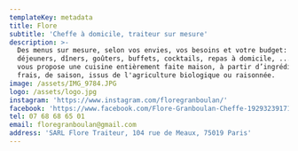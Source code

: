 ```yaml
---
templateKey: metadata
title: Flore
subtitle: 'Cheffe à domicile, traiteur sur mesure'
description: >-
  Des menus sur mesure, selon vos envies, vos besoins et votre budget:
  déjeuners, dîners, goûters, buffets, cocktails, repas à domicile, ... Flore
  vous propose une cuisine entièrement faite maison, à partir d’ingrédients
  frais, de saison, issus de l'agriculture biologique ou raisonnée.
image: /assets/IMG_9784.JPG
logo: /assets/logo.jpg
instagram: 'https://www.instagram.com/floregranboulan/'
facebook: 'https://www.facebook.com/Flore-Granboulan-Cheffe-1929323917195601/'
tel: 07 68 68 65 01
email: floregranboulan@gmail.com
address: 'SARL Flore Traiteur, 104 rue de Meaux, 75019 Paris'
---
```


